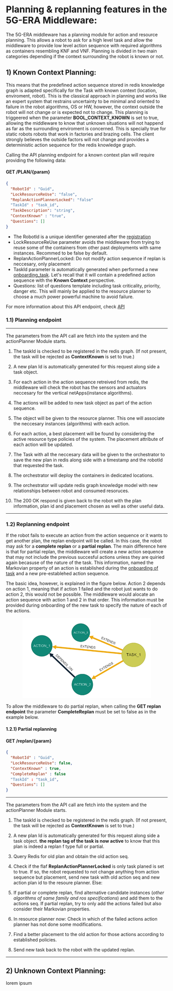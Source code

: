 
# Planning & replanning features in the 5G-ERA Middleware:

The 5G-ERA middleware has a planning module for action and resource planning. This allows a robot to ask for a high level task and allow the middleware to provide low level action sequence with required algorithms as containers resembling KNF and VNF. Planning is divided in two main categories depending if the context surrounding the robot is known or not.

## 1) Known Context Planning:

This means that the predefined action sequence stored in redis knowledge graph is adapted specifically for the Task with known context (location, enviroment, robot). This is the classical approach in planning and works like an expert system that restrains uncertainty to be minimal and oriented to failure in the robot algorithms, OS or HW, however, the context outside the robot will not change or is expected not to change. This planning is triggeered when the parameter **BOOL_CONTEXT_KNOWN** is set to true, allowing the middleware to know that unknown situations will not happend as far as the surrounding enviroment is concerned. This is specially true for static robots robots that work in factories and brazing cells. The client strongly believes the outside factors will not change and provides a deterministic action sequence for the redis knowledge graph.

Calling the API planning endpoint for a known context plan will require providing the following data:

#### GET /PLAN/{param}
```json
{
  "RobotId" : "Guid",
  "LockResourceReUse": "false",
  "ReplanActionPlannerLocked": "false"
  "TaskId" : "task_id",
  "TaskDescription": "string",
  "ContextKnown" : "true",
  "Questions": []
}
```

* The RobotId is a unique identifier generated after the [registration](https://github.com/5G-ERA/middleware/blob/main/docs/1_Middleware/3_Architecture/Gateway/ProposedInterface.md)
* LockResourceReUse parameter avoids the middleware from trying to reuse some of the containers from other past deployments with same instances. Recommed to be false by default.
* ReplanActionPlannerLocked: Do not modify action sequence if replan is neccesary, only placement
* TaskId parameter is automatically generated when performed a new [onboarding_task](https://github.com/5G-ERA/middleware/blob/main/docs/1_Middleware/3_Architecture/RedisInterface/ProposedInterface.md). Let's recall that it will contain a predefined action sequence with the **Known Context** perspective.
* Questions: list of questions template including task criticality, priority, danger etc. This will mainly be applied to the resource planner to choose a much power powerful machine to avoid failure.

For more information about this API endpoint, check [API](https://github.com/5G-ERA/middleware/)

### 1.1) Planning endpoint
___
The parameters from the API call are fetch into the system and the actionPlanner Module starts. 

1. The taskId is checked to be registered in the redis graph. (If not present, the task will be rejected as **ContextKnown** is set to true.)

2. A new plan Id is automatically generated for this request along side a task object.

3. For each action in the action sequence retreived from redis, the middleware will check the robot has the sensors and actuators neccesary for the vertical netApps(instance algorithms).

4. The actions will be added to new task object as part of the action sequence.

5. The object will be given to the resource planner. This one will associate the neccesary instances (algorithms) with each action.

6. For each action, a best placement will be found by considering the active resource type policies of the system. The placement attribute of each action will be updated.

7. The Task with all the neccesary data will be given to the orchestrator to save the new plan in redis along side with a timestamp and the robotId that requested the task. 

8. The orchestrator will deploy the containers in dedicated locations. 
9. The orchestrator will update redis graph knowledge model with new relationships between robot and consumed resoruces.
10. The 200 OK respond is given back to the robot with the plan information, plan id and placement chosen as well as other useful data.
___
### 1.2) Replanning endpoint

If the robot fails to execute an action from the action sequence or it wants to get another plan, the replan endpoint will be called. In this case, the robot may ask for a **complete replan** or a **partial replan**. The main difference here is that for partial replan, the middleware will create a new action sequence that may not include the previous succesful actions unless they are quiried again becasuse of the nature of the task. This information, named the Markovian property of an action is established during the [onboarding of task](https://github.com/5G-ERA/middleware/blob/main/docs/1_Middleware/1_Onboarding/Task.md) and a new pre-establehed action sequence.

The basic idea, however, is explained in the figure below. Action 2 depends on action 1, meaning that if action 1 failed and the robot just wants to do action 2, this would not be possible. The middleware would alocate an action sequence with action 1 and 2 in that order. This information must be provided during onboarding of the new task to specify the nature of each of the actions. 

<p align="center">
  <img src="https://github.com/5G-ERA/middleware/blob/main/docs/img/imagen_2022-10-08_183127880.png?raw=true" alt="Middleware architecture"/ width="400" 
     height="250">
</p>

To allow the middleware to do partial replan, when calling the **GET replan endpoint** the parameter **CompleteReplan** must be set to false as in the example below.
#### 1.2.1) Partial replanning 

#### GET /replan/{param}

```json
{
  "RobotId" : "Guid",
  "LockResourceReUse": false,
  "ContextKnown" : true,
  "CompleteReplan" : false
  "TaskId" : "task_id",
  "Questions": []
}
```

___
The parameters from the API call are fetch into the system and the actionPlanner Module starts.

1. The taskId is checked to be registered in the redis graph. (If not present, the task will be rejected as **ContextKnown** is set to true.)

2. A new plan Id is automatically generated for this request along side a task object. **the replan tag of the task is now active** to know that this plan is indeed a replan f type full or partial.

3. Query Redis for old plan and obtain the old action seq.

4.  Check if the flaf **ReplanActionPlannerLocked** is only task planed is set to true. If so, the robot requested to not change anything from action sequence but placement, send new task with old action seq and new action plan id to the resoure planner. Else:

5. If partial or complete replan, find alternative candidate instances (*other algorithms of same family and ros specifications*) and add them to the actions seq. If partial replan, try to only add the actions failed but also consider their Markovian properties.

6. In resource planner now: Check in which of the failed actions action planner has not done some modifications.
7. Find a better placement to the old action for those actions according to established policies.
8. Send new task back to the robot with the updated replan.

___

## 2) Unknown Context Planning:

lorem ipsum

